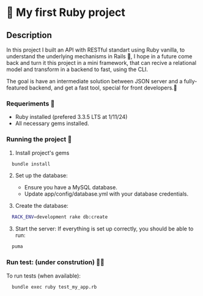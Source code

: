 # 💎 My first Ruby project 

## Description
  In this project I built an API with RESTful standart using Ruby vanilla, to understand the underlying mechanisms in Rails 🧞, I hope in a future come back and turn it this project in a mini framework, that can recive a relational model and transform in a backend to fast, using the CLI. 

  The goal is have an intermediate solution between JSON server and a fully-featured backend, and get a fast tool, special for front developers.👾

### Requeriments 📝
  * Ruby installed (prefered 3.3.5 LTS at 1/11/24) 
  * All necessary gems installed.

### Running the project 🚀
  1. Install project's gems
  ```bash
    bundle install
  ```

 2. Set up the database:

    * Ensure you have a MySQL database.
    * Update app/config/database.yml with your database credentials.
  3. Create the database:
  ```bash
    RACK_ENV=development rake db:create   
  ```

  3. Start the server: If everything is set up correctly, you should be able to run:
  ```bash
    puma
  ```

### Run test: (under constrution) 🚧🔜
  To run tests (when available):
```bash
  bundle exec ruby test_my_app.rb
```

